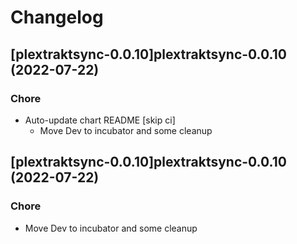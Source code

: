 # Changelog



## [plextraktsync-0.0.10]plextraktsync-0.0.10 (2022-07-22)

### Chore

- Auto-update chart README [skip ci]
  - Move Dev to incubator and some cleanup




## [plextraktsync-0.0.10]plextraktsync-0.0.10 (2022-07-22)

### Chore

- Move Dev to incubator and some cleanup
